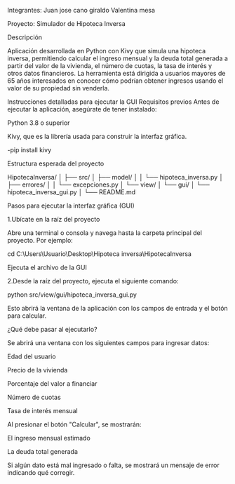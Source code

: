 Integrantes:
Juan jose cano giraldo 
Valentina mesa 

Proyecto: Simulador de Hipoteca Inversa

Descripción

Aplicación desarrollada en Python con Kivy que simula una hipoteca inversa, permitiendo calcular el ingreso mensual y la deuda total generada a partir del valor de la vivienda, el número de cuotas, la tasa de interés y otros datos financieros. La herramienta está dirigida a usuarios mayores de 65 años interesados en conocer cómo podrían obtener ingresos usando el valor de su propiedad sin venderla.

Instrucciones detalladas para ejecutar la GUI
Requisitos previos
Antes de ejecutar la aplicación, asegúrate de tener instalado:

Python 3.8 o superior

Kivy, que es la librería usada para construir la interfaz gráfica.

-pip install kivy

Estructura esperada del proyecto

HipotecaInversa/
│
├── src/
│   ├── model/
│   │   └── hipoteca_inversa.py
│   ├── errores/
│   │   └── excepciones.py
│   └── view/
│       └── gui/
│           └── hipoteca_inversa_gui.py
│
└── README.md


Pasos para ejecutar la interfaz gráfica (GUI)

1.Ubícate en la raíz del proyecto

Abre una terminal o consola y navega hasta la carpeta principal del proyecto. Por ejemplo:

cd C:\Users\Usuario\Desktop\Hipoteca inversa\HipotecaInversa

Ejecuta el archivo de la GUI

2.Desde la raíz del proyecto, ejecuta el siguiente comando:

python src/view/gui/hipoteca_inversa_gui.py

Esto abrirá la ventana de la aplicación con los campos de entrada y el botón para calcular.

¿Qué debe pasar al ejecutarlo?

Se abrirá una ventana con los siguientes campos para ingresar datos:

Edad del usuario

Precio de la vivienda

Porcentaje del valor a financiar

Número de cuotas

Tasa de interés mensual

Al presionar el botón "Calcular", se mostrarán:

El ingreso mensual estimado

La deuda total generada

Si algún dato está mal ingresado o falta, se mostrará un mensaje de error indicando qué corregir.



